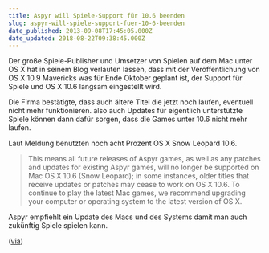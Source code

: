 ```yaml
---
title: Aspyr will Spiele-Support für 10.6 beenden
slug: aspyr-will-spiele-support-fuer-10-6-beenden
date_published: 2013-09-08T17:45:05.000Z
date_updated: 2018-08-22T09:38:45.000Z
---
```


Der große Spiele-Publisher und Umsetzer von Spielen auf dem Mac unter OS X hat in seinem Blog verlauten lassen, dass mit der Veröffentlichung von OS X 10.9 Mavericks was für Ende Oktober geplant ist, der Support für Spiele und OS X 10.6 langsam eingestellt wird. 

Die Firma bestätigte, dass auch ältere Titel die jetzt noch laufen, eventuell nicht mehr funktionieren. also auch Updates für eigentlich unterstützte Spiele können dann dafür sorgen, dass die Games unter 10.6 nicht mehr laufen.

Laut Meldung benutzten noch acht Prozent OS X Snow Leopard 10.6.

> This means all future releases of Aspyr games, as well as any patches and updates for existing Aspyr games, will no longer be supported on Mac OS X 10.6 (Snow Leopard); in some instances, older titles that receive updates or patches may cease to work on OS X 10.6. To continue to play the latest Mac games, we recommend upgrading your computer or operating system to the latest version of OS X.

Aspyr empfiehlt ein Update des Macs und des Systems damit man auch zukünftig Spiele spielen kann.

([via](http://www.macrumors.com/2013/09/08/aspyr-to-drop-game-support-for-snow-leopard-as-os-x-mavericks-launch-nears/))
